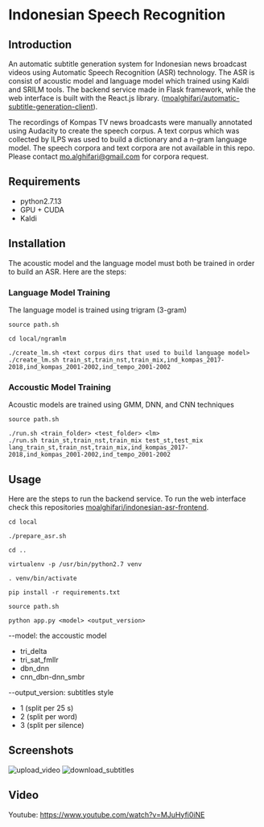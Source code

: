 # Indonesian Speech Recognition

## Introduction
An automatic subtitle generation system for Indonesian news broadcast videos using Automatic Speech Recognition (ASR) technology. The ASR is consist of acoustic model and language model which trained using Kaldi and SRILM tools. The backend service made in Flask framework, while the web interface is built with the React.js library. ([moalghifari/automatic-subtitle-generation-client](https://github.com/moalghifari/automatic-subtitle-generation-client)).

The recordings of Kompas TV news broadcasts were manually annotated using Audacity to create the speech corpus. A text corpus which was collected by ILPS was used to build a dictionary and a n-gram language model. The speech corpora and text corpora are not available in this repo. Please contact mo.alghifari@gmail.com for corpora request.

## Requirements
- python2.7.13
- GPU + CUDA
- Kaldi

## Installation
The acoustic model and the language model must both be trained in order to build an ASR. Here are the steps:

### Language Model Training
The language model is trained using trigram (3-gram)
```
source path.sh
```
```
cd local/ngramlm
```
```
./create_lm.sh <text corpus dirs that used to build language model>
./create_lm.sh train_st,train_nst,train_mix,ind_kompas_2017-2018,ind_kompas_2001-2002,ind_tempo_2001-2002
```

### Accoustic Model Training
Acoustic models are trained using GMM, DNN, and CNN techniques
```
source path.sh
```
```
./run.sh <train_folder> <test_folder> <lm> 
./run.sh train_st,train_nst,train_mix test_st,test_mix lang_train_st,train_nst,train_mix,ind_kompas_2017-2018,ind_kompas_2001-2002,ind_tempo_2001-2002
```

## Usage
Here are the steps to run the backend service. To run the web interface check this repositories [moalghifari/indonesian-asr-frontend](https://github.com/moalghifari/indonesian-asr-frontend).
```
cd local
```
```
./prepare_asr.sh
```
```
cd ..
```
```
virtualenv -p /usr/bin/python2.7 venv
```
```
. venv/bin/activate
```
```
pip install -r requirements.txt
```
```
source path.sh
```
```
python app.py <model> <output_version>
```
--model: the accoustic model
- tri_delta
- tri_sat_fmllr
- dbn_dnn
- cnn_dbn-dnn_smbr

--output_version: subtitles style
- 1 (split per 25 s)
- 2 (split per word)
- 3 (split per silence)

## Screenshots
![upload_video](https://user-images.githubusercontent.com/32153658/228688628-5ceaaaa0-5580-40f4-a21c-e2eadd626925.gif)
![download_subtitles](https://user-images.githubusercontent.com/32153658/228688674-b41f57b8-7746-4147-98c7-06a8344652db.gif)

## Video
Youtube: https://www.youtube.com/watch?v=MJuHyfi0iNE
